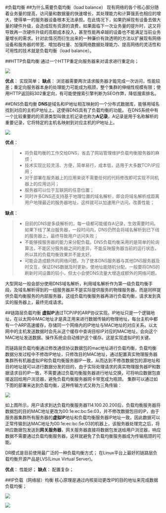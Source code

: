 #负载均衡
##为什么需要负载均衡（load balance）
现有网络的各个核心部分随着业务量的提高，访问量和数据量的快速增长，其处理能力和计算强丢也相应的增大，使得单一的服务器设备根本无法承担。在此情况下，如果扔掉现有设备去做大量的硬件升级，会造成现有资源的浪费，如果面临下一次业务量的提升时，这又将导致再一次硬件升级的高额成本投入，甚至性能再卓越的设备也不能满足当前业务量增长的需求。针对此情况而衍生出来的一种廉价有效透明的方法以扩展现有网络设备和服务器的带宽、增加吞吐量、加强网络数据处理能力、提高网络的灵活性和可用性的技术就是负载均衡（load balance）。

##HTTP负载均衡
通过一个HTTP重定向服务器来对请求进行重定向；

![](https://img-blog.csdn.net/20140721122831078?watermark/2/text/aHR0cDovL2Jsb2cuY3Nkbi5uZXQvY3l3b3Nw/font/5a6L5L2T/fontsize/400/fill/I0JBQkFCMA==/dissolve/70/gravity/SouthEast)

**优点**： 实现简单；
**缺点**： 浏览器需要两次请求服务器才能完成一次访问，性能较差；重定向服务器本身的处理能力可能成为瓶颈，整个集群的伸缩性规模有限；使用HTTP返回码302重定向，有可能使搜索引擎判断为SEO作弊，降低搜索排名。

##DNS负载均衡
**DNS**是域名和IP地址相互映射的一个分布式数据库，能够用域名找到对应的主机IP地址上。这使得DNS具有了负载均衡的功能。
在DNS系统中有一个比较重要的的资源类型叫做主机记录也称为**A记录**，A记录是用于名称解析的重要记录，它将特定的主机名映射到对应主机的IP地址上。

![](https://img-blog.csdn.net/20140721145326171?watermark/2/text/aHR0cDovL2Jsb2cuY3Nkbi5uZXQvY3l3b3Nw/font/5a6L5L2T/fontsize/400/fill/I0JBQkFCMA==/dissolve/70/gravity/SouthEast)

**优点**：
>* 将负载均衡的工作交给DNS，省去了网站管理维护负载均衡服务器的麻烦；
>* 技术实现比较灵活、方便，简单易行，成本低，适用于大多数TCP/IP应用；
>* 对于部署在服务器上的应用来说不需要任何的代码修改即可实现不同机器上的应用访问；
>* 服务器可以位于互联网的任意位置；
>* 同时许多DNS还支持基于地理位置的域名解析，即会将域名解析成距离用户地理最近的服务器地址，这样就可以加速用户访问，改善性能；

**缺点**：
>* 目前的DNS是多级解析的，每一级都可能缓存A记录，生效需要时间。如果下线了某台服务器，一段时间内，DNS仍然会将域名解析到已下线的服务器上，最终导致用户访问失败；
>* 不能够按服务器的能力来分配负载。DNS负载均衡采用的是简单的轮询算法，不能区分服务器之间的差异，不能反映服务器当前的运行状态，所以其的负载均衡效果并不是太好。
>* 可能会造成额外的网络问题。为了使本DNS服务器与其他DNS服务器及时交互，保证DNS数据及时更新，使地址能随机分配，一般要将DNS的刷新时间设置的较小，但太小会使DNS流量大增造成额外的网络问题。

大型网站一般会部分使用DNS域名解析，利用域名解析作为第一级负载均衡手段，及域名解析得到的一组服务器并不是实际提供服务的物理服务器，而是同样提供负载均衡服务的内部服务器，这组负载均衡服务器再进行负载均衡，请求发到真实的服务器上，最终完成请求。

##链路层负载均衡
**虚拟IP**通过TCP/IP的ARP协议实现。IP地址只是一个逻辑地址，在以太网中MAC地址才是真正用来进行数据传输的物理地址，每台主机中都有一个ARP高速缓存，存储同一个网络内的IP地址与MAC地址的对应关系。以太网中的主机发送数据时会先从这个缓存中查询目标IP对应的MAC地址，会向这个MAC地址发送数据。操作系统会自动维护这个缓存。这是实现虚拟IP的关键。

而链路层负载均衡通过修改通信协议数据包的mac地址进行负载均衡，负载均衡数据分发过程中不修改IP地址，只修改目的MAC地址，通过配置真实物理服务器集群所有机器虚拟IP和负载均衡服务器IP一致，从而达到不修改数据包的源地址和目的地址就可以进行数据分发的目的，由于实际处理请求的真实物理服务器IP和数据请求目的IP一致，不需要通过负载均衡服务器进行地址交换，可将响应数据包直接返回给用户浏览器，避免负载均衡服务器网卡带宽成为瓶颈。
集群可以通过如下图的部署来达到负载均衡，这种传输方式又称为三角传输：

![](https://img-blog.csdn.net/20140723071239282?watermark/2/text/aHR0cDovL2Jsb2cuY3Nkbi5uZXQvY3l3b3Nw/font/5a6L5L2T/fontsize/400/fill/I0JBQkFCMA==/dissolve/70/gravity/SouthEast)


 如上图所示，用户请求到达负载均衡服务器114.100.20.200后，负载均衡服务器将数据包的目的MAC地址更改为00:1e:ec:bc:5e:03，并不修改数据包目的IP，由于服务器集群所有服务器的**虚拟IP**地址和负载均衡服务器IP地址一致，因此数据可以正常传输到达MAC地址为00:1e:ec:bc:5e:03的机器上，该服务器处理完之后，将响应数据包发送到**网关服务器**，网关服务器直接将数据包发送给用户浏览器，响应数据不需要通过负载均衡服务器，这样就避免了负载均衡服务器成为传输瓶颈的可能。

 DR模式是目前使用最广泛的一种负载均衡方式；
 在Linux平台上最好的链路层负载均衡开源产品是LVS(Linux Virtual Server)。

 **优点**： 性能好；
 **缺点**： 配置复杂；

 ##IP负载（网络层）均衡
核心原理是通过内核驱动更改IP的目的地址来完成数据负载均衡；

![](https://img-blog.csdn.net/20140722102153244)

![](https://img-blog.csdn.net/20140722102011609?watermark/2/text/aHR0cDovL2Jsb2cuY3Nkbi5uZXQvY3l3b3Nw/font/5a6L5L2T/fontsize/400/fill/I0JBQkFCMA==/dissolve/70/gravity/SouthEast)

